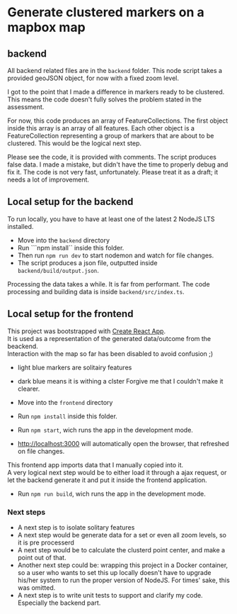 # Generate clustered markers on a mapbox map

## backend

All backend related files are in the ```backend``` folder.
This node script takes a provided geoJSON object, for now with a fixed zoom level.

I got to the point that I made a difference in markers ready to be clustered.
This means the code doesn't fully solves the problem stated in the assessment.

For now, this code produces an array of FeatureCollections.
The first object inside this array is an array of all features.
Each other object is a FeatureCollection representing a group of markers that are about to be clustered.
This would be the logical next step.

Please see the code, it is provided with comments.
The script produces false data. I made a mistake, but didn't have the time to properly debug and fix it.
The code is not very fast, unfortunately. Please treat it as a draft; it needs a lot of improvement.

## Local setup for the backend

To run locally, you have to have at least one of the latest 2 NodeJS LTS installed.

- Move into the `backend` directory
- Run ```npm install`` inside this folder.
- Then run `npm run dev` to start nodemon and watch for file changes.
- The script produces a json file, outputted inside `backend/build/output.json`.

Processing the data takes a while. It is far from performant.
The code processing and building data is inside `backend/src/index.ts`.

## Local setup for the frontend

This project was bootstrapped with [Create React App](https://github.com/facebook/create-react-app).\
It is used as a representation of the generated data/outcome from the beackend.\
Interaction with the map so far has been disabled to avoid confusion ;)

- light blue markers are solitairy features
- dark blue means it is withing a clster
Forgive me that I couldn't make it clearer.

- Move into the `frontend` directory
- Run `npm install` inside this folder.
- Run `npm start`, wich runs the app in the development mode.
- [http://localhost:3000](http://localhost:3000) will automatically open the browser, that refreshed on file changes.

This frontend app imports data that I manually copied into it.\
A very logical next step would be to either load it through a ajax request, or let the backend generate it and put it inside the frontend application.

- Run `npm run build`, wich runs the app in the development mode.

### Next steps

- A next step is to isolate solitary features
- A next step would be generate data for a set or even all zoom levels, so it is pre processerd
- A next step would be to calculate the clusterd point center, and make a point out of that.
- Another next step could be: wrapping this project in a Docker container, so a user who wants to set this up locally doesn't have to upgrade his/her system to run the proper version of NodeJS. For times' sake, this was omitted.
- A next step is to write unit tests to support and clarify my code. Especially the backend part.
